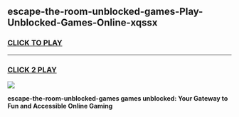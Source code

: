 
## escape-the-room-unblocked-games-Play-Unblocked-Games-Online-xqssx
<h3>
<a href="https://premium76.site?title=escape-the-room-unblocked-games&ref=25A">CLICK TO PLAY</a></h3>
<hr>

<h3>
<a href="https://premium76.site?title=escape-the-room-unblocked-games&ref=25A">CLICK 2 PLAY</a>
  
</h3>

<a href="https://premium76.site?title=escape-the-room-unblocked-games&ref=25A"><img src="https://clearcache.store/games.png"></a>


**escape-the-room-unblocked-games games unblocked: Your Gateway to Fun and Accessible Online Gaming**
